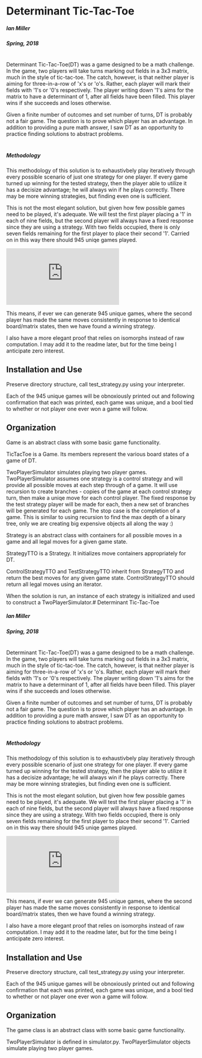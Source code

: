 # Determinant Tic-Tac-Toe
##### Ian Miller
##### Spring, 2018
#
Determinant Tic-Tac-Toe(DT) was a game designed to be a math challenge. In the game, two players will take turns marking out fields in a 3x3 matrix, much in the style of tic-tac-toe. The catch, however, is that
neither player is aiming for three-in-a-row of 'x's or 'o's. Rather, each player will mark their fields with '1's or '0's respectively. The player writing down '1's aims for the matrix to have a determinant of 1, after all fields have been filled. This player wins if she succeeds and loses otherwise.


Given a finite number of outcomes and set number of turns, DT is probably not a fair game. The question is to prove which player has an advantage. In addition to providing a pure math answer, I saw DT as an opportunity to practice finding solutions to abstract problems.
#
##### Methodology
This methodology of this solution is to exhaustivbely play iteratively through every possible scenario of just one strategy for one player. If every game turned up winning for the tested strategy, then the player able to utilize it has a decisize advantage; he will always win if he plays correctly. There may be more winning strategies, but finding even one is sufficient.

This is not the most elegant solution, but given how few possible games need to be played, it's adequate.
We will test the first player placing a '1' in each of nine fields, but the second player will always have a fixed response since they are using a strategy. With two fields occupied, there is only seven fields remaining for the first player to place their second '1'. Carried on in this way there should 945 uniqe games played.

![equation](https://latex.codecogs.com/gif.latex?%5Csum_%7Bi%3D0%7D%5E4%20f%282i&plus;1%29%3D945)

This means, if ever we can generate 945 unique games, where the second player has made the same moves consistently in response to identical board/matrix states, then we have found a winning strategy.

I also have a more elegant proof that relies on isomorphs instead of raw computation. I may add it to the readme later, but for the time being I anticipate zero interest. 

## Installation and Use
Preserve directory structure, call test_strategy.py using your interpreter.

Each of the 945 unique games will be obnoxiously printed out and following confirmation that each was printed, each game was unique, and a bool tied to whether or not player one ever won a game will follow.

## Organization
Game is an abstract class with some basic game functionality.

TicTacToe is a Game. Its members represent the various board states of a game of DT.

TwoPlayerSimulator simulates playing two player games. TwoPlayerSimulator assumes one strategy is a control strategy and will provide all possible moves at each step through of a game. It will use recursion to create branches - copies of the game at each control strategy turn, then make a uniqe move for each control player. The fixed response by the test strategy player will be made for each, then a new set of branches will be generated for each game. The stop case is the completion of a game.
This is similar to using recursion to find the max depth of a binary tree, only we are creating big expensive objects all along the way :)

Strategy is an abstract class with containers for all possible moves in a game and all legal moves for a given game state.

StrategyTTO is a Strategy. It initializes move containers appropriately for DT.

ControlStrategyTTO and TestStrategyTTO inherit from StrategyTTO and return the best moves for any given game state. ControlStrategyTTO should return all legal moves using an iterator.

When the solution is run, an instance of each strategy is initialized and used to construct a TwoPlayerSimulator.# Determinant Tic-Tac-Toe
##### Ian Miller
##### Spring, 2018
#
Determinant Tic-Tac-Toe(DT) was a game designed to be a math challenge. In the game, two players will take turns marking out fields in a 3x3 matrix, much in the style of tic-tac-toe. The catch, however, is that
neither player is aiming for three-in-a-row of 'x's or 'o's. Rather, each player will mark their fields with '1's or '0's respectively. The player writing down '1's aims for the matrix to have a determinant of 1, after all fields have been filled. This player wins if she succeeds and loses otherwise.


Given a finite number of outcomes and set number of turns, DT is probably not a fair game. The question is to prove which player has an advantage. In addition to providing a pure math answer, I saw DT as an opportunity to practice finding solutions to abstract problems.
#
##### Methodology
This methodology of this solution is to exhaustivbely play iteratively through every possible scenario of just one strategy for one player. If every game turned up winning for the tested strategy, then the player able to utilize it has a decisize advantage; he will always win if he plays correctly. There may be more winning strategies, but finding even one is sufficient.

This is not the most elegant solution, but given how few possible games need to be played, it's adequate.
We will test the first player placing a '1' in each of nine fields, but the second player will always have a fixed response since they are using a strategy. With two fields occupied, there is only seven fields remaining for the first player to place their second '1'. Carried on in this way there should 945 uniqe games played.

![equation](https://latex.codecogs.com/gif.latex?%5Csum_%7Bi%3D0%7D%5E4%20f%282i&plus;1%29%3D945)

This means, if ever we can generate 945 unique games, where the second player has made the same moves consistently in response to identical board/matrix states, then we have found a winning strategy.

I also have a more elegant proof that relies on isomorphs instead of raw computation. I may add it to the readme later, but for the time being I anticipate zero interest. 

## Installation and Use
Preserve directory structure, call test_strategy.py using your interpreter.

Each of the 945 unique games will be obnoxiously printed out and following confirmation that each was printed, each game was unique, and a bool tied to whether or not player one ever won a game will follow.

## Organization
The game class is an abstract class with some basic game functionality.



TwoPlayerSimulator is defined in simulator.py. TwoPlayerSimulator objects simulate playing two player games. 